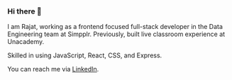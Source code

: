 ### Hi there 👋

I am Rajat, working as a frontend focused full-stack developer in the Data Engineering team at Simpplr. Previously, built live classroom experience at Unacademy. 

Skilled in using JavaScript, React, CSS, and Express.

You can reach me via [LinkedIn](https://linkedin.com/in/rajatetc).


